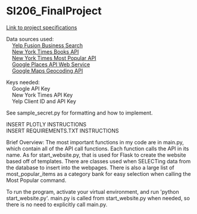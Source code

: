 # SI206_FinalProject

[Link to project specifications](https://docs.google.com/document/d/19vyyYe2d-VGWf_sN3y82lbJaitR4eN-LitTRz2COu1Q/edit)

Data sources used:  
&nbsp;&nbsp;&nbsp;&nbsp;[Yelp Fusion Business Search](https://www.yelp.com/developers/documentation/v3/business_search)  
&nbsp;&nbsp;&nbsp;&nbsp;[New York Times Books API](https://developer.nytimes.com/books_api.json)  
&nbsp;&nbsp;&nbsp;&nbsp;[New York Times Most Popular API](https://developer.nytimes.com/most_popular_api_v2.json)  
&nbsp;&nbsp;&nbsp;&nbsp;[Google Places API Web Service](https://developers.google.com/places/web-service/search)  
&nbsp;&nbsp;&nbsp;&nbsp;[Google Maps Geocoding API](https://developers.google.com/maps/documentation/geocoding/intro)  

Keys needed:  
&nbsp;&nbsp;&nbsp;&nbsp;Google API Key  
&nbsp;&nbsp;&nbsp;&nbsp;New York Times API Key  
&nbsp;&nbsp;&nbsp;&nbsp;Yelp Client ID and API Key  

See sample_secret.py for formatting and how to implement.


INSERT PLOTLY INSTRUCTIONS  
INSERT REQUIREMENTS.TXT INSTRUCTIONS  


Brief Overview: The most important functions in my code are in main.py, which contain all of the API call functions. Each function calls the API in its name. As for start_website.py, that is used for Flask to create the website based off of templates. There are classes used when SELECTing data from the database to insert into the webpages. There is also a large list of most_popular_items as a category bank for easy selection when calling the Most Popular command.

To run the program, activate your virtual environment, and run 'python start_website.py'. main.py is called from start_website.py when needed, so there is no need to explicitly call main.py.
